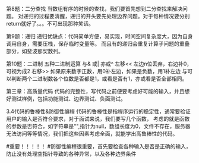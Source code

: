 第8题：二分查找
当数组有序的时候的查找，我们要首先想到二分查找来解决问题。
对递归的过程要清醒，递归的开头要先处理边界问题。对于每种情况要分别return就好了。。。不可出现那种笑话。

第9题：递归
递归优缺点：代码简单方便，易实现，时间空间复杂度大，因为自身调用自身，需要压栈，保存临时变量等。
而且有的递归会重复计算子问题的重叠部分，如斐波那契数列。

第10题：二进制
五种二进制运算
与&
或|
亦或^
左移<<	左边n位丢弃，右边补0，可视为成2
右移>>	如果原来数字正数，用0补左边，如果是负数，用1补左边
与可以判断两个二进制数各个位数是否都是1，或看是否有1，亦或看是否全部相同。



第三章：高质量代码
代码的完整性，写代码之前便要考虑好可能的输入，并且想好测试样例，包括功能测试、边界测试、负面测试。

3.4代码的鲁棒性&防御性编程
代码的鲁棒性是指程序运行的稳定性，通常要验证用户的输入是否符合要求，对于面试来说，我们要写几个函数，
考虑的就是函数的参数是否符合，如字符串是"",指针为null，数组长度为0，文件不存在，服务器无法访问等等情况，我们把这些因素考虑全面，就能学出高鲁棒性的代码。

#重要！！！！！
#防御性编程很重要，首先要检查各种输入是否是正确的输入，防止没有处理空指针导致的各种异常，以及各种边界条件

